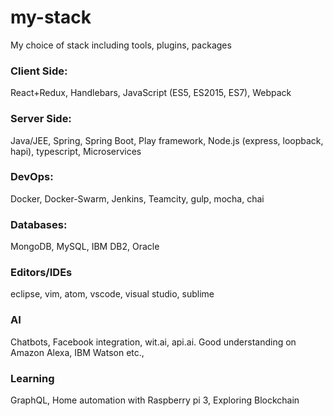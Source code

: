 # my-stack
My choice of stack including tools, plugins, packages

### Client Side:

React+Redux, Handlebars, JavaScript (ES5, ES2015, ES7), Webpack

### Server Side:

Java/JEE, Spring, Spring Boot, Play framework, Node.js (express, loopback, hapi), typescript, Microservices

### DevOps:

Docker, Docker-Swarm, Jenkins, Teamcity, gulp, mocha, chai

### Databases:

MongoDB, MySQL, IBM DB2, Oracle 

### Editors/IDEs

eclipse, vim, atom, vscode, visual studio, sublime

### AI

Chatbots, Facebook integration, wit.ai, api.ai. Good understanding on Amazon Alexa, IBM Watson etc., 

### Learning

GraphQL, Home automation with Raspberry pi 3, Exploring Blockchain
